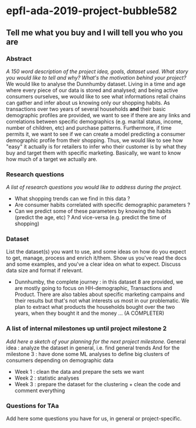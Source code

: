 # epfl-ada-2019-project-bubble582

## Tell me what you buy and I will tell you who you are

### Abstract
*A 150 word description of the project idea, goals, dataset used. What story you would like to tell and why? What's the motivation behind your project?*
We would like to analyse the Dunnhumby dataset. Living in a time and age where every piece of our data is stored and analysed; and being active consumers ourselves, we would like to see what informations retail chains can gather and infer about us knowing only our shopping habits. As transactions over two years of several households **and** their basic demographic profiles are provided, we want to see if there are any links and correlations between specific demographics (e.g. marital status, income, number of children, etc) and purchase patterns. Furthermore, if time permits it, we want to see if we can create a model predicting a consumer demographic profile from their shopping. Thus, we would like to see how "easy" it actually is for retailers to infer who their customer is by what they buy and target them with specific marketing. Basically, we want to know how much of a target we actually are. 

### Research questions
*A list of research questions you would like to address during the project.*
- What shopping trends can we find in this data ? 
- Are consumer habits correlated with specific demographic parameters ?
- Can we predict some of these parameters by knowing the habits (predict the age, etc) ? And vice-versa (e.g. predict the time of shopping) 

### Dataset
List the dataset(s) you want to use, and some ideas on how do you expect to get, manage, process and enrich it/them. Show us you've read the docs and some examples, and you've a clear idea on what to expect. Discuss data size and format if relevant.
- Dunnhumby, the complete journey : in this dataset 8 are provided, we are mostly going to focus on HH-demographic, Transactions and Product. There are also tables about specific marketing campains and their results but that's not what interests us most in our problematic. We plan to extract what products the households bought over the two years, when they bought it and the money ... (A COMPLETER) 

### A list of internal milestones up until project milestone 2
*Add here a sketch of your planning for the next project milestone.*
General idea : analyze the dataset in general, i.e. find general trends
And for the milestone 3 : have done some ML analyses to define big clusters of consumers depending on demographic data 
- Week 1 : clean the data and prepare the sets we want
- Week 2 : statistic analyses 
- Week 3 : prepare the dataset for the clustering + clean the code and comment everything

### Questions for TAa
Add here some questions you have for us, in general or project-specific.

